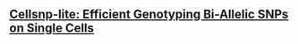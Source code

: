 
## [Cellsnp-lite: Efficient Genotyping Bi-Allelic SNPs on Single Cells](https://github.com/single-cell-genetics/cellsnp-lite)